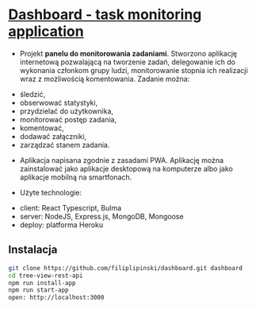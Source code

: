 # [Dashboard - task monitoring application](https://dashboard-pwa.herokuapp.com)

* Projekt **panelu do monitorowania zadaniami**. Stworzono aplikację internetową pozwalającą na tworzenie zadań, delegowanie ich do wykonania członkom grupy ludzi, monitorowanie stopnia ich realizacji wraz z możliwością komentowania.
Zadanie można:
- śledzić, 
- obserwować statystyki, 
- przydzielać do użytkownika, 
- monitorować postęp zadania, 
- komentować, 
- dodawać załączniki, 
- zarządzać stanem zadania. 

* Aplikacja napisana zgodnie z zasadami  PWA. Aplikację można zainstalować jako aplikacje desktopową na komputerze albo jako aplikacje mobilną na smartfonach.

* Użyte technologie:
- client: React Typescript, Bulma
- server: NodeJS, Express.js, MongoDB, Mongoose
- deploy: platforma Heroku

## Instalacja
```bash
git clone https://github.com/filiplipinski/dashboard.git dashboard
cd tree-view-rest-api
npm run install-app
npm run start-app
open: http://localhost:3000
```

